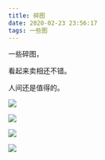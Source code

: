```yaml
---
title: 碎图
date: 2020-02-23 23:56:17
tags: 一些图
---
```


一些碎图，

看起来卖相还不错。

人间还是值得的。

![](https://f7ionsy-1251389397.cos.ap-shanghai.myqcloud.com/image/%E7%A2%8E%E5%9B%BE/QQ%E5%9B%BE%E7%89%8720200223235658.jpg)

![](https://f7ionsy-1251389397.cos.ap-shanghai.myqcloud.com/image/%E7%A2%8E%E5%9B%BE/QQ%E5%9B%BE%E7%89%8720200223235713.jpg)

![](https://f7ionsy-1251389397.cos.ap-shanghai.myqcloud.com/image/%E7%A2%8E%E5%9B%BE/QQ%E5%9B%BE%E7%89%8720200223235717.jpg)

![](https://f7ionsy-1251389397.cos.ap-shanghai.myqcloud.com/image/%E7%A2%8E%E5%9B%BE/49.jpg)